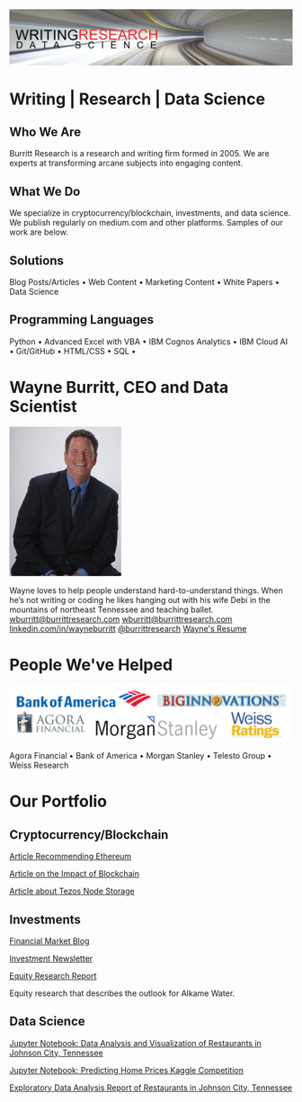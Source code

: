 <img src="github-cover-ds.png">

# Writing | Research | Data Science


## Who We Are

Burritt Research is a research and writing firm formed in 2005. We are experts at transforming arcane subjects into engaging content. 

## What We Do

We specialize in cryptocurrency/blockchain, investments, and data science.
We publish regularly on medium.com and other platforms.
Samples of our work are below.

## Solutions

Blog Posts/Articles • Web Content • Marketing Content • White Papers • Data Science

## Programming Languages

Python • Advanced Excel with VBA • IBM Cognos Analytics • IBM Cloud AI • Git/GitHub • HTML/CSS • SQL •

# Wayne Burritt, CEO and Data Scientist

<img src="wayne-burritt-pic.jpg">

Wayne loves to help people understand hard-to-understand things. When he’s not writing or coding he likes hanging out with his wife Debi in the mountains of northeast Tennessee and teaching ballet.
[wburritt@burrittresearch.com](mailto:wburritt@burrittresearch.com?subject=Info) 
[wburritt@burrittresearch.com](mailto:wburritt@burrittresearch.com?subject=Info) 
[linkedin.com/in/wayneburritt](https://www.linkedin.com/in/wayneburritt 'Wayne Burritt LinkedIn') 
[@burrittresearch](https://twitter.com/burrittresearch/ 'Burritt Research Twitter') 
[Wayne's Resume](https://burrittresearch.com/j-wayne-burritt-resume.pdf "Wayne's Resume") 

# People We've Helped

<img src="github-clients.png">

Agora Financial • Bank of America • Morgan Stanley • Telesto Group • Weiss Research  

# Our Portfolio

## Cryptocurrency/Blockchain

[Article Recommending Ethereum](https://burrittresearch.com/wayne-burritt-article-buy-ethereum-today-medium.pdf 'Article Recommending Ethereum')  

[Article on the Impact of Blockchain](https://burrittresearch.com/wayne-burritt-article-blockchain-will-reshape-medium.pdf 'Article on the Impact of Blockchain')  

[Article about Tezos Node Storage](https://burrittresearch.com/wayne-burritt-article-heres-why-tezos-medium.pdf 'Article about Tezos Node Storage')  

## Investments

[Financial Market Blog](https://burrittresearch.com/wayne-burritt-blog-insights.pdf 'Financial Market Blog')

[Investment Newsletter](https://burrittresearch.com/wayne-burritt-newsletter-agora-emo.pdf 'Investment Newsletter')

[Equity Research Report](https://burrittresearch.com/wayne-burritt-research-alkame.pdf 'Equity Research Report')

Equity research that describes the outlook for Alkame Water.

## Data Science 

[Jupyter Notebook: Data Analysis and Visualization of Restaurants in Johnson City, Tennessee](https://github.com/burrittresearch/restaurants-johnson-city 'Data Analysis and Visualization of Restaurants in Johnson City, Tennessee')

[Jupyter Notebook: Predicting Home Prices Kaggle Competition](https://github.com/burrittresearch/kaggle-competition-predict-house-prices 'Predicting Home Prices Kaggle Competition')

[Exploratory Data Analysis Report of Restaurants in Johnson City, Tennessee](https://burrittresearch.com/wayne-burritt-restaurants-jc-report.pdf 'Exploratory Data Analysis Report')
